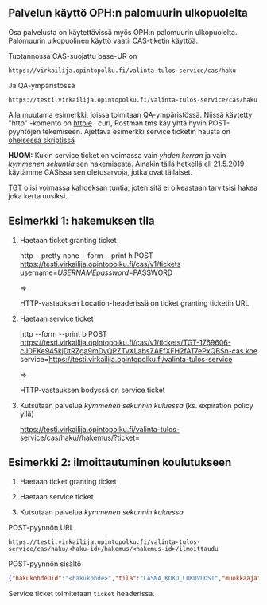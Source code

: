 ## Palvelun käyttö OPH:n palomuurin ulkopuolelta

Osa palvelusta on käytettävissä myös OPH:n palomuurin ulkopuolelta. Palomuurin ulkopuolinen käyttö vaatii CAS-tiketin käyttöä.

Tuotannossa CAS-suojattu base-UR on

    https://virkailija.opintopolku.fi/valinta-tulos-service/cas/haku

Ja QA-ympäristössä

    https://testi.virkailija.opintopolku.fi/valinta-tulos-service/cas/haku

Alla muutama esimerkki, joissa toimitaan QA-ympäristössä.
Niissä käytetty "http" -komento on [httpie](http://httpie.org/) . curl, Postman tms käy yhtä hyvin POST-pyyntöjen tekemiseen.
Ajettava esimerkki service ticketin hausta on [oheisessa skriptissä](./get-cas-ticket.bash)

**HUOM:** Kukin service ticket on voimassa vain _yhden kerran_ ja vain _kymmenen sekuntia_ sen hakemisesta. Ainakin tällä hetkellä eli 21.5.2019 käytämme CASissa sen oletusarvoja, jotka ovat tällaiset.

TGT olisi voimassa [kahdeksan tuntia](https://github.com/Opetushallitus/cas/blob/master/src/main/resources/application.yml#L25-L26), joten sitä ei oikeastaan tarvitsisi hakea joka kerta uusiksi.

## Esimerkki 1: hakemuksen tila

1. Haetaan ticket granting ticket

    http --pretty none --form --print h POST https://testi.virkailija.opintopolku.fi/cas/v1/tickets username=$USERNAME password=$PASSWORD

    =>

    HTTP-vastauksen Location-headerissä on ticket granting ticketin URL

2. Haetaan service ticket

    http --form --print b POST https://testi.virkailija.opintopolku.fi/cas/v1/tickets/TGT-1769606-cJ0FKe945kjDtRZga9mDyQPZTvXLabsZAEfXFH2fAT7ePxQBSn-cas.koe service=https://testi.virkailija.opintopolku.fi/valinta-tulos-service

    =>

    HTTP-vastauksen bodyssä on service ticket

3. Kutsutaan palvelua *kymmenen sekunnin kuluessa* (ks. expiration policy yllä)

    https://testi.virkailija.opintopolku.fi/valinta-tulos-service/cas/haku/<haku-id>/hakemus/<hakemus-id>?ticket=<ticket>

## Esimerkki 2: ilmoittautuminen koulutukseen

1. Haetaan ticket granting ticket

2. Haetaan service ticket

3. Kutsutaan palvelua *kymmenen sekunnin kuluessa*

POST-pyynnön URL

    https://testi.virkailija.opintopolku.fi/valinta-tulos-service/cas/haku/<haku-id>/hakemus/<hakemus-id>/ilmoittaudu

POST-pyynnön sisältö

```json
{"hakukohdeOid":"<hakukohde>","tila":"LASNA_KOKO_LUKUVUOSI","muokkaaja":"henkilö:<oid>","selite":"Ilmoittautuminen Oili palvelussa"}
```

Service ticket toimitetaan `ticket` headerissa.
